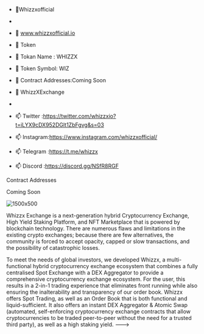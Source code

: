 - 👋Whizzxofficial
- 
- 👀 www.whizzxofficial.io


- 🌱 Token
- 🌱 Tokan Name  : WHIZZX
- 🌱 Token Symbol: WIZ
- 🌱 Contract Addresses:Coming Soon


- 💞️ WhizzXExchange
-  
- 📫 Twitter  :https://twitter.com/whizzxio?t=iLYX9cDX952DGlt1ZbFgvg&s=03
- 📫 Instagram:https://www.instagram.com/whizzxofficial/
- 📫 Telegram :https://t.me/whizzx
- 📫 Discord  :https://discord.gg/NSfR8RGF

Contract Addresses

Coming Soon

![1500x500](https://user-images.githubusercontent.com/105502655/168313075-b2e66ccd-a52b-4a1d-8211-27177aa9856e.jpg)



Whizzx Exchange is a next-generation hybrid Cryptocurrency Exchange, High Yield Staking Platform,
and NFT Marketplace that is powered by blockchain technology. There are numerous flaws and
limitations in the existing crypto exchanges; because there are few alternatives, the community is
forced to accept opacity, capped or slow transactions, and the possibility of catastrophic losses.

To meet the needs of global investors, we developed Whizzx, a multi-functional hybrid
cryptocurrency exchange ecosystem that combines a fully centralised Spot Exchange with a DEX
Aggregator to provide a comprehensive cryptocurrency exchange ecosystem. For the user, this
results in a 2-in-1 trading experience that eliminates front running while also ensuring the
inalterability and transparency of our order book. Whizzx  offers Spot Trading, as well as an Order
Book that is both functional and liquid-sufficient. It also offers an instant DEX Aggregator &amp; Atomic
Swap (automated, self-enforcing cryptocurrency exchange contracts that allow cryptocurrencies to
be traded peer-to-peer without the need for a trusted third party), as well as a high staking yield.
--->
